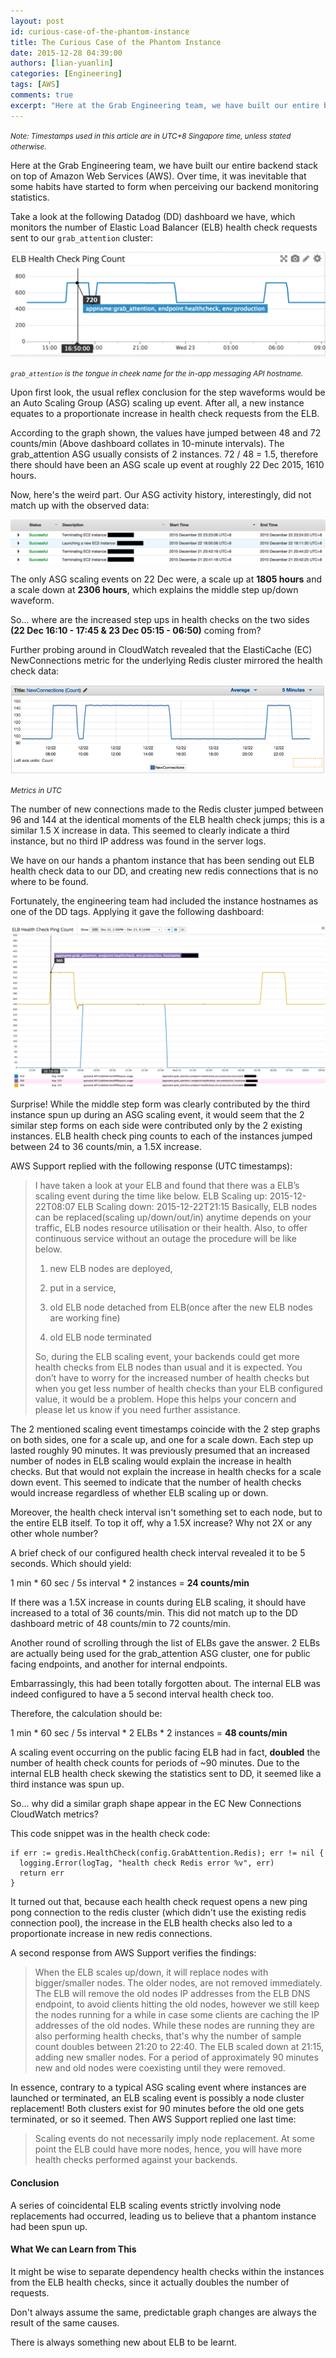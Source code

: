 ```yaml
---
layout: post
id: curious-case-of-the-phantom-instance
title: The Curious Case of the Phantom Instance
date: 2015-12-28 04:39:00
authors: [lian-yuanlin]
categories: [Engineering]
tags: [AWS]
comments: true
excerpt: "Here at the Grab Engineering team, we have built our entire backend stack on top of Amazon Web Services (AWS). Over time, it was inevitable that some habits have started to form when perceiving our backend monitoring statistics."
---
```

<small>_Note: Timestamps used in this article are in UTC+8 Singapore time, unless stated otherwise._</small>

Here at the Grab Engineering team, we have built our entire backend stack on top of Amazon Web Services (AWS). Over time, it was inevitable that some habits have started to form when perceiving our backend monitoring statistics.

Take a look at the following Datadog (DD) dashboard we have, which monitors the number of Elastic Load Balancer (ELB) health check requests sent to our `grab_attention` cluster:

![Grab Attention Health Check](/img/phantom-instance/ga-health-check.png)

<small>_`grab_attention` is the tongue in cheek name for the in-app messaging API hostname._</small>

Upon first look, the usual reflex conclusion for the step waveforms would be an Auto Scaling Group (ASG) scaling up event. After all, a new instance equates to a proportionate increase in health check requests from the ELB.

According to the graph shown, the values have jumped between 48 and 72 counts/min (Above dashboard collates in 10-minute intervals). The grab_attention ASG usually consists of 2 instances. 72 / 48 = 1.5, therefore there should have been an ASG scale up event at roughly 22 Dec 2015, 1610 hours.

Now, here's the weird part. Our ASG activity history, interestingly, did not match up with the observed data:

![Grab Attention Auto Scaling Group](/img/phantom-instance/ga-asg.png)

The only ASG scaling events on 22 Dec were, a scale up at **1805 hours** and a scale down at **2306 hours**, which explains the middle step up/down waveform.

So... where are the increased step ups in health checks on the two sides **(22 Dec 16:10 - 17:45 & 23 Dec 05:15 - 06:50)** coming from?

Further probing around in CloudWatch revealed that the ElastiCache (EC) NewConnections metric for the underlying Redis cluster mirrored the health check data:

![Grab Attention ElastiCache](/img/phantom-instance/ga-ec.png)

<small>_Metrics in UTC_</small>

The number of new connections made to the Redis cluster jumped between 96 and 144 at the identical moments of the ELB health check jumps; this is a similar 1.5 X increase in data. This seemed to clearly indicate a third instance, but no third IP address was found in the server logs.

We have on our hands a phantom instance that has been sending out ELB health check data to our DD, and creating new redis connections that is no where to be found.

Fortunately, the engineering team had included the instance hostnames as one of the DD tags. Applying it gave the following dashboard:

![Grab Attention Datadog](/img/phantom-instance/ga-dd.png)

Surprise! While the middle step form was clearly contributed by the third instance spun up during an ASG scaling event, it would seem that the 2 similar step forms on each side were contributed only by the 2 existing instances. ELB health check ping counts to each of the instances jumped between 24 to 36 counts/min, a 1.5X increase.

AWS Support replied with the following response (UTC timestamps):

> I have taken a look at your ELB and found that there was a ELB’s scaling event during the time like below. ELB Scaling up: 2015-12-22T08:07 ELB Scaling down: 2015-12-22T21:15 Basically, ELB nodes can be replaced(scaling up/down/out/in) anytime depends on your traffic, ELB nodes resource utilisation or their health. Also, to offer continuous service without an outage the procedure will be like below.
>
> 1) new ELB nodes are deployed,
>
> 2) put in a service,
>
> 3) old ELB node detached from ELB(once after the new ELB nodes are working fine)
>
> 4) old ELB node terminated
>
> So, during the ELB scaling event, your backends could get more health checks from ELB nodes than usual and it is expected. You don’t have to worry for the increased number of health checks but when you get less number of health checks than your ELB configured value, it would be a problem. Hope this helps your concern and please let us know if you need further assistance.

The 2 mentioned scaling event timestamps coincide with the 2 step graphs on both sides, one for a scale up, and one for a scale down. Each step up lasted roughly 90 minutes. It was previously presumed that an increased number of nodes in ELB scaling would explain the increase in health checks. But that would not explain the increase in health checks for a scale down event. This seemed to indicate that the number of health checks would increase regardless of whether ELB scaling up or down.

Moreover, the health check interval isn't something set to each node, but to the entire ELB itself. To top it off, why a 1.5X increase? Why not 2X or any other whole number?

A brief check of our configured health check interval revealed it to be 5 seconds. Which should yield:

1 min * 60 sec / 5s interval * 2 instances = **24 counts/min**

If there was a 1.5X increase in counts during ELB scaling, it should have increased to a total of 36 counts/min. This did not match up to the DD dashboard metric of 48 counts/min to 72 counts/min.

Another round of scrolling through the list of ELBs gave the answer. 2 ELBs are actually being used for the grab_attention ASG cluster, one for public facing endpoints, and another for internal endpoints.

Embarrassingly, this had been totally forgotten about. The internal ELB was indeed configured to have a 5 second interval health check too.

Therefore, the calculation should be:

1 min * 60 sec / 5s interval * 2 ELBs * 2 instances = **48 counts/min**

A scaling event occurring on the public facing ELB had in fact, **doubled** the number of health check counts for periods of ~90 minutes. Due to the internal ELB health check skewing the statistics sent to DD, it seemed like a third instance was spun up.

So... why did a similar graph shape appear in the EC New Connections CloudWatch metrics?

This code snippet was in the health check code:

~~~
if err := gredis.HealthCheck(config.GrabAttention.Redis); err != nil {
  logging.Error(logTag, "health check Redis error %v", err)
  return err
}
~~~

It turned out that, because each health check request opens a new ping pong connection to the redis cluster (which didn't use the existing redis connection pool), the increase in the ELB health checks also led to a proportionate increase in new redis connections.

A second response from AWS Support verifies the findings:

> When the ELB scales up/down, it will replace nodes with bigger/smaller nodes. The older nodes, are not removed immediately. The ELB will remove the old nodes IP addresses from the ELB DNS endpoint, to avoid clients hitting the old nodes, however we still keep the nodes running for a while in case some clients are caching the IP addresses of the old nodes. While these nodes are running they are also performing health checks, that's why the number of sample count doubles between 21:20 to 22:40. The ELB scaled down at 21:15, adding new smaller nodes. For a period of approximately 90 minutes new and old nodes were coexisting until they were removed.

In essence, contrary to a typical ASG scaling event where instances are launched or terminated, an ELB scaling event is possibly a node cluster replacement! Both clusters exist for 90 minutes before the old one gets terminated, or so it seemed. Then AWS Support replied one last time:

> Scaling events do not necessarily imply node replacement. At some point the ELB could have more nodes, hence, you will have more health checks performed against your backends.

#### Conclusion

A series of coincidental ELB scaling events strictly involving node replacements had occurred, leading us to believe that a phantom instance had been spun up.

#### What We can Learn from This

It might be wise to separate dependency health checks within the instances from the ELB health checks, since it actually doubles the number of requests.

Don't always assume the same, predictable graph changes are always the result of the same causes.

There is always something new about ELB to be learnt.
